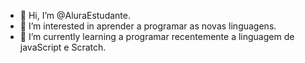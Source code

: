 - 👋 Hi, I’m @AluraEstudante.
- 👀 I’m interested in aprender a programar as novas linguagens.
- 🌱 I’m currently learning a programar recentemente a linguagem de javaScript e Scratch.
